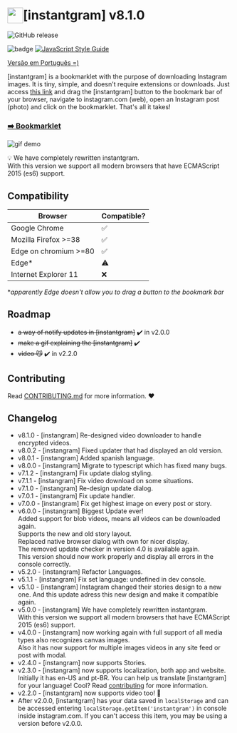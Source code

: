 # <img style="float: left; vertical-align: bottom; " width="35" src="https://upload.wikimedia.org/wikipedia/commons/4/4c/Typescript_logo_2020.svg"> [instantgram] v8.1.0
![GitHub release](https://img.shields.io/badge/release-v8.1.0-blue)

![badge](https://img.shields.io/badge/for-instagram-yellow.svg?style=flat-square)
[![JavaScript Style Guide](https://img.shields.io/badge/code%20style-standard-brightgreen.svg?style=flat-square)](http://standardjs.com/)

[Versão em Português =)](http://thinkbig-company.github.io/instantgram/lang/pt-br)

[instantgram] is a bookmarklet with the purpose of downloading Instagram images. It is tiny, simple, and doesn't require extensions or downloads. Just access [this link][1] and drag the [instantgram] button to the bookmark bar of your browser, navigate to instagram.com (web), open an Instagram post (photo) and click on the bookmarklet. That's all it takes!

### [:arrow_right: Bookmarklet][1]

![gif demo](img/demo.gif)

:bulb: We have completely rewritten instantgram. \
With this version we support all modern browsers that have ECMAScript 2015 (es6) support.

## Compatibility

|       Browser        |     Compatible?    |
| -------------------- | -------------------|
| Google Chrome        | :white_check_mark: |
| Mozilla Firefox >=38 | :white_check_mark: |
| Edge on chromium >=80 | :white_check_mark: |
| Edge*                | :warning:          |
| Internet Explorer 11 | :x: |
*_apparently Edge doesn't allow you to drag a button to the bookmark bar_

## Roadmap

- ~~a way of notify updates in [instantgram]~~ :heavy_check_mark: in v2.0.0
- ~~make a gif explaining the [instantgram]~~ :heavy_check_mark:
- ~~video :smirk_cat:~~ :heavy_check_mark: in v2.2.0

## Contributing

Read [CONTRIBUTING.md](CONTRIBUTING.md) for more information. :heart:

## Changelog
- v8.1.0 - [instangram] Re-designed video downloader to handle encrypted videos.
- v8.0.2 - [instangram] Fixed updater that had displayed an old version.
- v8.0.1 - [instangram] Added spanish language.
- v8.0.0 - [instangram] Migrate to typescript which has fixed many bugs.
- v7.1.2 - [instangram] Fix update dialog styling.
- v7.1.1 - [instangram] Fix video download on some situations.
- v7.1.0 - [instangram] Re-design update dialog.
- v7.0.1 - [instangram] Fix update handler.
- v7.0.0 - [instangram] Fix get highest image on every post or story.
- v6.0.0 - [instangram] Biggest Update ever! \
Added support for blob videos, means all videos can be downloaded again. \
Supports the new and old story layout. \
Replaced native browser dialog with own for nicer display. \
The removed update checker in version 4.0 is available again. \
This version should now work properly and display all errors in the console correctly.
- v5.2.0 - [instangram] Refactor Languages.
- v5.1.1 - [instangram] Fix set language: undefined in dev console.
- v5.1.0 - [instangram] Instagram changed their stories design to a new one. And this update adress this new design and make it compatible again.
- v5.0.0 - [instangram] We have completely rewritten instantgram. \
With this version we support all modern browsers that have ECMAScript 2015 (es6) support. 
- v4.0.0 - [instangram] now working again with full support of all media types also recognizes canvas images.\
Also it has now support for multiple images videos in any site feed or post with modal. 
- v2.4.0 - [instangram] now supports Stories.
- v2.3.0 - [instangram] now supports localization, both app and website. Initially it has en-US and pt-BR. You can help us translate [instantgram] for your language! Cool? Read [contributing](CONTRIBUTING.md) for more information.
- v2.2.0 - [instantgram] now supports video too! :movie_camera:
- After v2.0.0, [instantgram] has your data saved in `localStorage` and can be accessed entering `localStorage.getItem('instantgram')` in console inside instagram.com. If you can't access this item, you may be using a version before v2.0.0.


[1]:http://thinkbig-company.github.io/instantgram